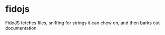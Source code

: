 # fidojs
FidoJS fetches files, sniffing for strings it can chew on, and then barks out documentation.
